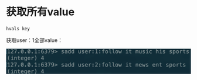 # 获取所有value

```text
hvals key
```

获取user：1全部value：

![](../../.gitbook/assets/image%20%2857%29.png)

